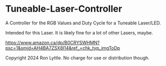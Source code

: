 # Tuneable-Laser-Controller
A Controller for the RGB Values and Duty Cycle for a Tuneable Laser/LED.

Intended for this Laser. It is likely fine for a lot of other Lasers, maybe.

https://www.amazon.ca/dp/B0CRYSWHMN?psc=1&smid=AH4BA7ZSX8I14&ref_=chk_typ_imgToDp

Copyright 2024 Ron Lyttle.
No charge for use or distribution though.
